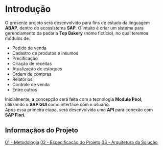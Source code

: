 # Introdução

O presente projeto será desenvolvido para fins de estudo da linguagem **ABAP**, dentro do ecossistema **SAP**.
O intuito é criar um sistema para gerenciamento da padaria **Top Bakery** (nome fictício), no qual teremos módulos de:

- Pedido de venda
- Cadastro de produtos e insumos
- Precificação  
- Criação de receitas  
- Atualização de estoques  
- Ordem de compras
- Relatórios
- Controle de venda
- Entre outros  

Inicialmente, a concepção será feita com a tecnologia **Module Pool**, utilizando o **SAP GUI** como interface com o usuário.  
Após essa primeira etapa, será desenvolvida uma **API** para conexão com **SAP Fiori**.

## Informaçãos do Projeto
[01 - Metodologia](https://github.com/CarlosCamuzzi/abap-top-bakery/blob/main/docs/01_metodologia.md)
[02 - Especificação do Projeto](https://github.com/CarlosCamuzzi/abap-top-bakery/blob/main/docs/02_especificacao_do_projeto.md)
[03 - Arquitetura da Solução](https://github.com/CarlosCamuzzi/abap-top-bakery/blob/main/docs/03_arquitetura_da_solucao.md)
